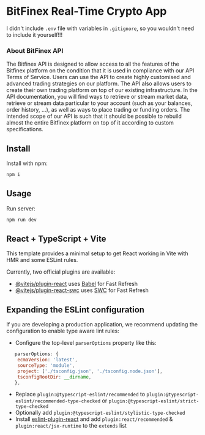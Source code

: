# BitFinex Real-Time Crypto App

I didn't include `.env` file with variables in `.gitignore`, so you wouldn't need to include it yourself!!!

### About BitFinex API

The Bitfinex API is designed to allow access to all the features of the Bitfinex platform on the condition that it is used in compliance with our API Terms of Service. Users can use the API to create highly customised and advanced trading strategies on our platform. The API also allows users to create their own trading platform on top of our existing infrastructure. In the API documentation, you will find ways to retrieve or stream market data, retrieve or stream data particular to your account (such as your balances, order history, ...), as well as ways to place trading or funding orders. The intended scope of our API is such that it should be possible to rebuild almost the entire Bitfinex platform on top of it according to custom specifications.

## Install

Install with npm:

```bash
npm i
```

## Usage

Run server:

```bash
npm run dev
```

## React + TypeScript + Vite

This template provides a minimal setup to get React working in Vite with HMR and some ESLint rules.

Currently, two official plugins are available:

- [@vitejs/plugin-react](https://github.com/vitejs/vite-plugin-react/blob/main/packages/plugin-react/README.md) uses [Babel](https://babeljs.io/) for Fast Refresh
- [@vitejs/plugin-react-swc](https://github.com/vitejs/vite-plugin-react-swc) uses [SWC](https://swc.rs/) for Fast Refresh

## Expanding the ESLint configuration

If you are developing a production application, we recommend updating the configuration to enable type aware lint rules:

- Configure the top-level `parserOptions` property like this:

```js
   parserOptions: {
    ecmaVersion: 'latest',
    sourceType: 'module',
    project: ['./tsconfig.json', './tsconfig.node.json'],
    tsconfigRootDir: __dirname,
   },
```

- Replace `plugin:@typescript-eslint/recommended` to `plugin:@typescript-eslint/recommended-type-checked` or `plugin:@typescript-eslint/strict-type-checked`
- Optionally add `plugin:@typescript-eslint/stylistic-type-checked`
- Install [eslint-plugin-react](https://github.com/jsx-eslint/eslint-plugin-react) and add `plugin:react/recommended` & `plugin:react/jsx-runtime` to the `extends` list
